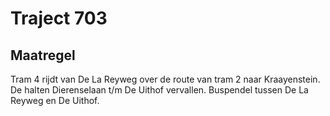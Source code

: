 # Traject 703
## Maatregel
Tram 4 rijdt van De La Reyweg over de route van tram 2 naar Kraayenstein.
De halten Dierenselaan t/m De Uithof vervallen.
Buspendel tussen De La Reyweg en De Uithof.
